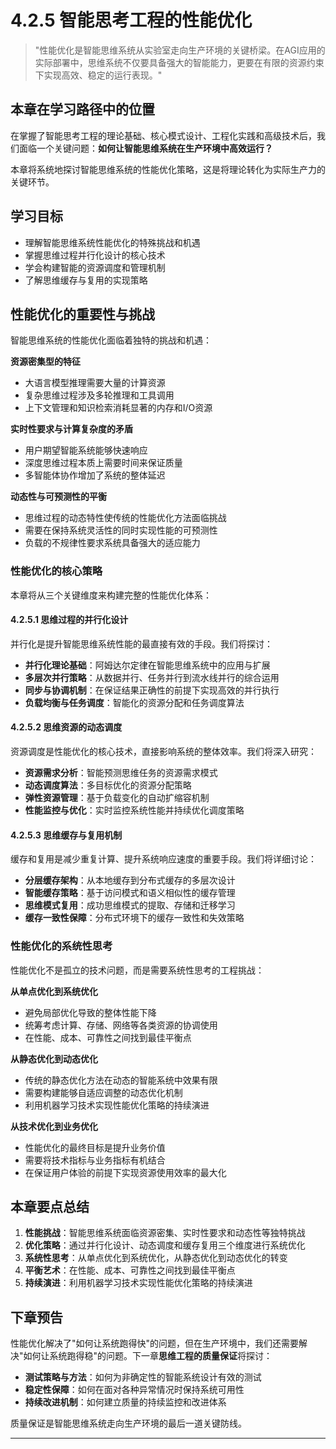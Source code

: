 # 4.2.5 智能思考工程的性能优化

> "性能优化是智能思维系统从实验室走向生产环境的关键桥梁。在AGI应用的实际部署中，思维系统不仅要具备强大的智能能力，更要在有限的资源约束下实现高效、稳定的运行表现。"

## 本章在学习路径中的位置

在掌握了智能思考工程的理论基础、核心模式设计、工程化实践和高级技术后，我们面临一个关键问题：**如何让智能思维系统在生产环境中高效运行？**

本章将系统地探讨智能思维系统的性能优化策略，这是将理论转化为实际生产力的关键环节。

## 学习目标

- 理解智能思维系统性能优化的特殊挑战和机遇
- 掌握思维过程并行化设计的核心技术
- 学会构建智能的资源调度和管理机制
- 了解思维缓存与复用的实现策略

## 性能优化的重要性与挑战

智能思维系统的性能优化面临着独特的挑战和机遇：

**资源密集型的特征**
- 大语言模型推理需要大量的计算资源
- 复杂思维过程涉及多轮推理和工具调用
- 上下文管理和知识检索消耗显著的内存和I/O资源

**实时性要求与计算复杂度的矛盾**
- 用户期望智能系统能够快速响应
- 深度思维过程本质上需要时间来保证质量
- 多智能体协作增加了系统的整体延迟

**动态性与可预测性的平衡**
- 思维过程的动态特性使传统的性能优化方法面临挑战
- 需要在保持系统灵活性的同时实现性能的可预测性
- 负载的不规律性要求系统具备强大的适应能力

### 性能优化的核心策略

本章将从三个关键维度来构建完整的性能优化体系：

#### 4.2.5.1 思维过程的并行化设计

并行化是提升智能思维系统性能的最直接有效的手段。我们将探讨：

- **并行化理论基础**：阿姆达尔定律在智能思维系统中的应用与扩展
- **多层次并行策略**：从数据并行、任务并行到流水线并行的综合运用
- **同步与协调机制**：在保证结果正确性的前提下实现高效的并行执行
- **负载均衡与任务调度**：智能化的资源分配和任务调度算法

#### 4.2.5.2 思维资源的动态调度

资源调度是性能优化的核心技术，直接影响系统的整体效率。我们将深入研究：

- **资源需求分析**：智能预测思维任务的资源需求模式
- **动态调度算法**：多目标优化的资源分配策略
- **弹性资源管理**：基于负载变化的自动扩缩容机制
- **性能监控与优化**：实时监控系统性能并持续优化调度策略

#### 4.2.5.3 思维缓存与复用机制

缓存和复用是减少重复计算、提升系统响应速度的重要手段。我们将详细讨论：

- **分层缓存架构**：从本地缓存到分布式缓存的多层次设计
- **智能缓存策略**：基于访问模式和语义相似性的缓存管理
- **思维模式复用**：成功思维模式的提取、存储和迁移学习
- **缓存一致性保障**：分布式环境下的缓存一致性和失效策略

### 性能优化的系统性思考

性能优化不是孤立的技术问题，而是需要系统性思考的工程挑战：

**从单点优化到系统优化**
- 避免局部优化导致的整体性能下降
- 统筹考虑计算、存储、网络等各类资源的协调使用
- 在性能、成本、可靠性之间找到最佳平衡点

**从静态优化到动态优化**
- 传统的静态优化方法在动态的智能系统中效果有限
- 需要构建能够自适应调整的动态优化机制
- 利用机器学习技术实现性能优化策略的持续演进

**从技术优化到业务优化**
- 性能优化的最终目标是提升业务价值
- 需要将技术指标与业务指标有机结合
- 在保证用户体验的前提下实现资源使用效率的最大化



## 本章要点总结

1. **性能挑战**：智能思维系统面临资源密集、实时性要求和动态性等独特挑战
2. **优化策略**：通过并行化设计、动态调度和缓存复用三个维度进行系统优化
3. **系统性思考**：从单点优化到系统优化，从静态优化到动态优化的转变
4. **平衡艺术**：在性能、成本、可靠性之间找到最佳平衡点
5. **持续演进**：利用机器学习技术实现性能优化策略的持续演进

## 下章预告

性能优化解决了"如何让系统跑得快"的问题，但在生产环境中，我们还需要解决"如何让系统跑得稳"的问题。下一章**思维工程的质量保证**将探讨：

- **测试策略与方法**：如何为非确定性的智能系统设计有效的测试
- **稳定性保障**：如何在面对各种异常情况时保持系统可用性
- **持续改进机制**：如何建立质量的持续监控和改进体系

质量保证是智能思维系统走向生产环境的最后一道关键防线。

---

